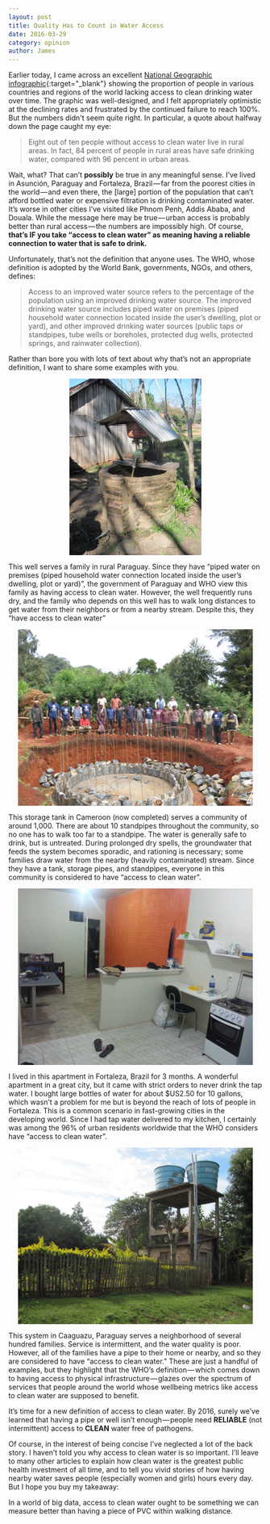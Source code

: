 ```yaml
---
layout: post
title: Quality Has to Count in Water Access
date: 2016-03-29
category: opinion
author: James
---
```


Earlier today, I came across an excellent [National Geographic infographic](https://medium.com/r/?url=http%3A%2F%2Fwww.nationalgeographic.com%2Fclean-water-access-around-the-world%2F%23select%2FTOT%2Ftotal){:target="_blank"} showing the proportion of people in various countries and regions of the world lacking access to clean drinking water over time.
The graphic was well-designed, and I felt appropriately optimistic at the declining rates and frustrated by the continued failure to reach 100%.
But the numbers didn't seem quite right.
In particular, a quote about halfway down the page caught my eye:

> Eight out of ten people without access to clean water live in rural areas.
In fact, 84 percent of people in rural areas have safe drinking water, compared with 96 percent in urban areas.

Wait, what? That can’t __possibly__ be true in any meaningful sense.
I’ve lived in Asunción, Paraguay and Fortaleza, Brazil — far from the poorest cities in the world — and even there, the [large] portion of the population that can’t afford bottled water or expensive filtration is drinking contaminated water.
It’s worse in other cities I’ve visited like Phnom Penh, Addis Ababa, and Douala.
While the message here may be true — urban access is probably better than rural access — the numbers are impossibly high.
Of course, __that’s IF you take “access to clean water” as meaning having a reliable connection to water that is safe to drink.__

Unfortunately, that’s not the definition that anyone uses. The WHO, whose definition is adopted by the World Bank, governments, NGOs, and others, defines:

> Access to an improved water source refers to the percentage of the population using an improved drinking water source.
The improved drinking water source includes piped water on premises (piped household water connection located inside the user’s dwelling, plot or yard), and other improved drinking water sources (public taps or standpipes, tube wells or boreholes, protected dug wells, protected springs, and rainwater collection).

Rather than bore you with lots of text about why that’s not an appropriate definition, I want to share some examples with you.
<p align="center">
  <img src="/img/posts/2016-03-29-quality-matters/mbocayaty.jpeg" alt="Paraguay" align="center" height="350">
</p>
This well serves a family in rural Paraguay.
Since they have “piped water on premises (piped household water connection located inside the user’s dwelling, plot or yard)”, the government of Paraguay and WHO view this family as having access to clean water.
However, the well frequently runs dry, and the family who depends on this well has to walk long distances to get water from their neighbors or from a nearby stream.
Despite this, they “have access to clean water”

<p align="center">
  <img src="/img/posts/2016-03-29-quality-matters/roh.jpeg" alt="Cameroon" align="center" height="350">
</p>
This storage tank in Cameroon (now completed) serves a community of around 1,000.
There are about 10 standpipes throughout the community, so no one has to walk too far to a standpipe.
The water is generally safe to drink, but is untreated.
During prolonged dry spells, the groundwater that feeds the system becomes sporadic, and rationing is necessary; some families draw water from the nearby (heavily contaminated) stream.
Since they have a tank, storage pipes, and standpipes, everyone in this community is considered to have “access to clean water”.

<p align="center">
  <img src="/img/posts/2016-03-29-quality-matters/fortaleza.jpeg" alt="Brasil" align="center" height="350">
</p>
I lived in this apartment in Fortaleza, Brazil for 3 months.
 A wonderful apartment in a great city, but it came with strict orders to never drink the tap water.
 I bought large bottles of water for about $US2.50 for 10 gallons, which wasn’t a problem for me but is beyond the reach of lots of people in Fortaleza.
This is a common scenario in fast-growing cities in the developing world.
Since I had tap water delivered to my kitchen, I certainly was among the 96% of urban residents worldwide that the WHO considers have “access to clean water”.

<p align="center">
  <img src="/img/posts/2016-03-29-quality-matters/caaguazu.jpeg" alt="Paraguay" align="center" height="350">
</p>
This system in Caaguazu, Paraguay serves a neighborhood of several hundred families.
Service is intermittent, and the water quality is poor.
However, all of the families have a pipe to their home or nearby, and so they are considered to have “access to clean water.”
These are just a handful of examples, but they highlight that the WHO’s definition — which comes down to having access to physical infrastructure — glazes over the spectrum of services that people around the world whose wellbeing metrics like access to clean water are supposed to benefit.

It’s time for a new definition of access to clean water.
By 2016, surely we’ve learned that having a pipe or well isn’t enough — people need __RELIABLE__ (not intermittent) access to __CLEAN__ water free of pathogens.

Of course, in the interest of being concise I’ve neglected a lot of the back story. I haven’t told you why access to clean water is so important. I’ll leave to many other articles to explain how clean water is the greatest public health investment of all time, and to tell you vivid stories of how having nearby water saves people (especially women and girls) hours every day. But I hope you buy my takeaway:

In a world of big data, access to clean water ought to be something we can measure better than having a piece of PVC within walking distance.
